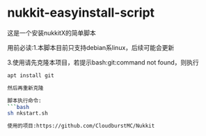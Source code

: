 # nukkit-easyinstall-script

这是一个安装nukkitX的简单脚本

用前必读:1.本脚本目前只支持debian系linux，后续可能会更新

3.使用请先克隆本项目，若提示bash:git:command not found，则执行
```bash
apt install git

然后再重新克隆

脚本执行命令:
```bash
sh nkstart.sh

使用的项目:https://github.com/CloudburstMC/Nukkit

